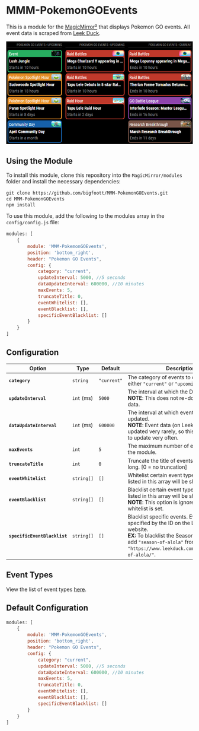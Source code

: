 # MMM-PokemonGOEvents

This is a module for the [MagicMirror²](https://github.com/MichMich/MagicMirror/) that displays Pokemon GO events. All event data is scraped from [Leek Duck](https://www.leekduck.com/events/).

![Preview](https://github.com/bigfoott/MMM-PokemonGOEvents/blob/master/docs/preview.png?raw=true)

## Using the Module

To install this module, clone this repository into the `MagicMirror/modules` folder and install the necessary dependencies:
```
git clone https://github.com/bigfoott/MMM-PokemonGOEvents.git
cd MMM-PokemonGOEvents
npm install
```

To use this module, add the following to the modules array in the `config/config.js` file:
```js
modules: [
    {
        module: 'MMM-PokemonGOEvents',
        position: 'bottom_right',
        header: "Pokemon GO Events",
        config: {
            category: "current",
            updateInterval: 5000, //5 seconds
            dataUpdateInterval: 600000, //10 minutes
            maxEvents: 5,
            truncateTitle: 0,
            eventWhitelist: [],
            eventBlacklist: [],
            specificEventBlacklist: []
        }
    }
]
```

## Configuration

| Option                           | Type       | Default     | Description
|--------------------------------- |----------- |------------ |----------- 
| **`category`**                   | `string`   | `"current"` | The category of events to display. Can be either `"current"` or `"upcoming"`.
| **`updateInterval`**             | `int` (ms) | `5000`      | The interval at which the DOM is updated.<br/>**NOTE**: This does not re-download event data.
| **`dataUpdateInterval`**         | `int` (ms) | `600000`    | The interval at which event data is updated.<br/>**NOTE**: Event data (on Leek Duck) is updated very rarely, so this does not need to update very often.
| **`maxEvents`**                  | `int`      | `5`         | The maximum number of events to show in the module.
| **`truncateTitle`**              | `int`      | `0`         | Truncate the title of events if they're too long. [0 = no truncation]
| **`eventWhitelist`**             | `string[]` | `[]`        | Whitelist certain event types. Only types listed in this array will be shown.
| **`eventBlacklist`**             | `string[]` | `[]`        | Blacklist certain event types. All types not listed in this array will be shown.<br/>**NOTE**: This option is ignored if the a whitelist is set.
| **`specificEventBlacklist`**     | `string[]` | `[]`        | Blacklist specific events. Events are specified by the ID on the Leek Duck website.<br/>**EX:** To blacklist the Season of Alola event, add `"season-of-alola"` from the event's url `"https://www.leekduck.com/events/season-of-alola/"`.

## Event Types

View the list of event types [here](https://github.com/bigfoott/MMM-PokemonGOEvents/tree/master/docs/EVENTS.md).

## Default Configuration

```js
modules: [
    {
        module: 'MMM-PokemonGOEvents',
        position: 'bottom_right',
        header: "Pokemon GO Events",
        config: {
            category: "current",
            updateInterval: 5000, //5 seconds
            dataUpdateInterval: 600000, //10 minutes
            maxEvents: 5,
            truncateTitle: 0,
            eventWhitelist: [],
            eventBlacklist: [],
            specificEventBlacklist: []
        }
    }
]
```